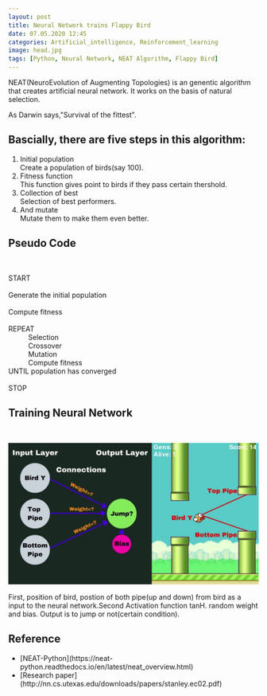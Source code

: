 ```yaml
---
layout: post
title: Neural Network trains Flappy Bird
date: 07.05.2020 12:45
categories: Artificial_intelligence, Reinforcement_learning
image: head.jpg
tags: [Python, Neural Network, NEAT Algorithm, Flappy Bird]
---
```


NEAT(NeuroEvolution of Augmenting Topologies) is an genentic algorithm that creates artificial neural network. It works on the basis of natural selection.<br>

As Darwin says,"Survival of the fittest".


<h2>Bascially, there are five steps in this algorithm:</h2>
<ol>
  <li>Initial population</li>
      Create a population of birds(say 100).
  <li>Fitness function</li>
      This function gives point to birds if they pass certain thershold.       
  <li>Collection of best</li>
      Selection of best performers.
  <li>And mutate</li>
      Mutate them to make them even better.
</ol>  

  <h2>Pseudo Code</h2><br>
  <dl>
  <dt>START</dt><br>
  <dt>Generate the initial population</dt><br>
  <dt>Compute fitness</dt><br>
  <dt>REPEAT</dt>
        <dd>Selection</dd>
        <dd>Crossover</dd>
        <dd>Mutation</dd>
        <dd>Compute fitness</dd>
  <dt>UNTIL population has converged</dt><br>
  <dt>STOP

  <h2>Training Neural Network</h2> <br>

  ![](assets/images/layer_pic.jpg)

  First, position of bird, postion of both pipe(up and down) from bird as a input to the neural network.Second Activation function tanH. random weight and bias. Output is to jump or not(certain condition).

  <h2>Reference</h2>
  <ul>
  <li>[NEAT-Python](https://neat-python.readthedocs.io/en/latest/neat_overview.html)
  <li>[Research paper](http://nn.cs.utexas.edu/downloads/papers/stanley.ec02.pdf)
